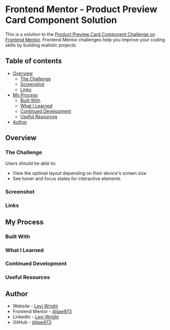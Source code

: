 # Frontend Mentor - Product Preview Card Component Solution

This is a solution to the [Product Preview Card Component Challenge on Frontend Mentor](https://www.frontendmentor.io/challenges/product-preview-card-component-GO7UmttRfa). Frontend Mentor challenges help you improve your coding skills by building realistic projects. 

## Table of contents

- [Overview](#overview)
  - [The Challenge](#the-challenge)
  - [Screenshot](#screenshot)
  - [Links](#links)
- [My Process](#my-process)
  - [Built With](#built-with)
  - [What I Learned](#what-i-learned)
  - [Continued Development](#continued-development)
  - [Useful Resources](#useful-resources)
- [Author](#author)

## Overview

### The Challenge

Users should be able to:

- View the optimal layout depending on their device's screen size
- See hover and focus states for interactive elements

### Screenshot

<!-- ![](./screenshot.jpg) -->

### Links

<!-- - Solution URL: [Frontend Mentor]() -->
<!-- - Live Site URL: [GitHub Pages]() -->

## My Process

### Built With

### What I Learned

### Continued Development

### Useful Resources

## Author

- Website - [Levi Wright](https://leviwright.netlify.app/)
- Frontend Mentor - [@law973](https://www.frontendmentor.io/profile/law973)
- LinkedIn - [Levi Wright](https://www.linkedin.com/in/levi-arthur-wright/)
- GitHub - [@law973](https://github.com/law973)